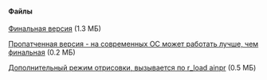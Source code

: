 #### Файлы
[Финальная версия](/files/nprquake.zip) (1.3 МБ)

[Пропатченная версия - на современных ОС может работать лучше, чем финальная](/files/NPRQuake_Baker_20120904.zip) (0.2 МБ)

[Дополнительный режим отрисовки, вызывается по r\_load ainpr](/files/npr_ainpr.zip) (0.5 МБ)